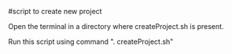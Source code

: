 #script to create new project

Open the terminal in a directory where createProject.sh is present.

Run this script using command ". createProject.sh"


